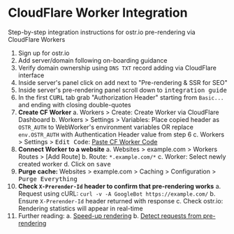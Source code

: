 # CloudFlare Worker Integration

Step-by-step integration instructions for ostr.io pre-rendering via CloudFlare Workers

1. Sign up for ostr.io
2. Add server/domain following on-boarding guidance
3. Verify domain ownership using `DNS TXT` record adding via CloudFlare interface
4. Inside server's panel click on <kbd>add</kbd> next to "Pre-rendering & SSR for SEO"
5. Inside server's pre-rendering panel scroll down to <kbd>integration guide</kbd>
6. In the first <kbd>CURL</kbd> tab grab "Authorization Header" starting from `Basic...` and ending with closing double-quotes
7. __Create CF Worker__
  a. Workers > Create: Create Worker via CloudFlare Dashboard
  b. Workers > Settings > Variables: Place copied header as `OSTR_AUTH` to WebWorker's environment variables OR replace `env.OSTR_AUTH` with Authentication Header value from step 6
  c. Workers > Settings > <kbd>Edit Code</kbd>: [Paste CF Worker Code](https://github.com/veliovgroup/spiderable-middleware/blob/master/examples/cloudflare.worker.js)
8. __Connect Worker to a website__
  a. Websites > example.com > Workers Routes > [Add Route]
  b. Route: `*.example.com/*`
  c. Worker: Select newly created worker
  d. Click on <kbd>save</kbd>
9. __Purge cache:__ Websites > example.com > Caching > Configuration > <kbd>Purge Everything</kbd>
10. __Check `X-Prerender-Id` header to confirm that pre-rendering works__
  a. Request using cURL: `curl -v -A GoogleBot https://example.com/`
  b. Ensure `X-Prerender-Id` header returned with response
  c. Check ostr.io: Rendering statistics will appear in real-time
11. Further reading:
  a. [Speed-up rendering](https://github.com/veliovgroup/spiderable-middleware?tab=readme-ov-file#speed-up-rendering)
  b. [Detect requests from pre-rendering](https://github.com/veliovgroup/spiderable-middleware?tab=readme-ov-file#detect-request-from-pre-rendering-engine-during-runtime)
